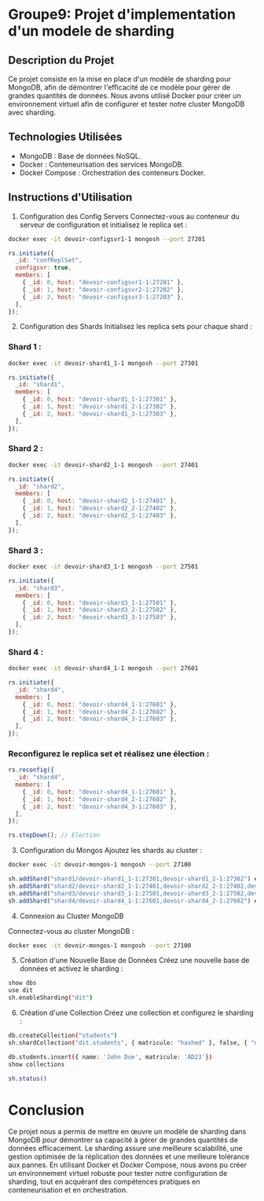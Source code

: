# Groupe9: Projet d'implementation d'un modele de sharding

## Description du Projet

Ce projet consiste en la mise en place d'un modèle de sharding pour MongoDB, afin de démontrer l'efficacité de ce modèle pour gérer de grandes quantités de données. Nous avons utilisé Docker pour créer un environnement virtuel afin de configurer et tester notre cluster MongoDB avec sharding.

## Technologies Utilisées

- MongoDB : Base de données NoSQL.
- Docker : Conteneurisation des services MongoDB.
- Docker Compose : Orchestration des conteneurs Docker.

## Instructions d'Utilisation

1. Configuration des Config Servers
   Connectez-vous au conteneur du serveur de configuration et initialisez le replica set :

```bash
docker exec -it devoir-configsvr1-1 mongosh --port 27201
```

```javascript
rs.initiate({
  _id: "confReplSet",
  configsvr: true,
  members: [
    { _id: 0, host: "devoir-configsvr1-1:27201" },
    { _id: 1, host: "devoir-configsvr2-1:27202" },
    { _id: 2, host: "devoir-configsvr3-1:27203" },
  ],
});
```

2. Configuration des Shards
   Initialisez les replica sets pour chaque shard :

### Shard 1 :

```bash
docker exec -it devoir-shard1_1-1 mongosh --port 27301
```

```javascript
rs.initiate({
  _id: "shard1",
  members: [
    { _id: 0, host: "devoir-shard1_1-1:27301" },
    { _id: 1, host: "devoir-shard1_2-1:27302" },
    { _id: 2, host: "devoir-shard1_3-1:27303" },
  ],
});
```

### Shard 2 :

```bash
docker exec -it devoir-shard2_1-1 mongosh --port 27401
```

```javascript
rs.initiate({
  _id: "shard2",
  members: [
    { _id: 0, host: "devoir-shard2_1-1:27401" },
    { _id: 1, host: "devoir-shard2_2-1:27402" },
    { _id: 2, host: "devoir-shard2_3-1:27403" },
  ],
});
```

### Shard 3 :

```bash
docker exec -it devoir-shard3_1-1 mongosh --port 27501
```

```javascript
rs.initiate({
  _id: "shard3",
  members: [
    { _id: 0, host: "devoir-shard3_1-1:27501" },
    { _id: 1, host: "devoir-shard3_2-1:27502" },
    { _id: 2, host: "devoir-shard3_3-1:27503" },
  ],
});
```

### Shard 4 :

```bash
docker exec -it devoir-shard4_1-1 mongosh --port 27601
```

```javascript
rs.initiate({
  _id: "shard4",
  members: [
    { _id: 0, host: "devoir-shard4_1-1:27601" },
    { _id: 1, host: "devoir-shard4_2-1:27602" },
    { _id: 2, host: "devoir-shard4_3-1:27603" },
  ],
});
```

### Reconfigurez le replica set et réalisez une élection :

```javascript
rs.reconfig({
  _id: "shard4",
  members: [
    { _id: 0, host: "devoir-shard4_1-1:27601" },
    { _id: 1, host: "devoir-shard4_2-1:27602" },
    { _id: 2, host: "devoir-shard4_3-1:27603" },
  ],
});
```

```javascript
rs.stepDown(); // Election
```

3. Configuration du Mongos
   Ajoutez les shards au cluster :

```bash
docker exec -it devoir-mongos-1 mongosh --port 27100
```

```javascript
sh.addShard("shard1/devoir-shard1_1-1:27301,devoir-shard1_2-1:27302") # deux instances participent
sh.addShard("shard2/devoir-shard2_1-1:27401,devoir-shard2_2-1:27402,devoir-shard2_3-1:27403")
sh.addShard("shard3/devoir-shard3_1-1:27501,devoir-shard3_2-1:27502,devoir-shard3_3-1:27503")
sh.addShard("shard4/devoir-shard4_1-1:27601,devoir-shard4_2-1:27602") # deux instances participent
```

4. Connexion au Cluster MongoDB

Connectez-vous au cluster MongoDB :

```bash
docker exec -it devoir-mongos-1 mongosh --port 27100
```

5. Création d'une Nouvelle Base de Données
   Créez une nouvelle base de données et activez le sharding :

```bash
show dbs
use dit
sh.enableSharding("dit")
```

6. Création d'une Collection
   Créez une collection et configurez le sharding :

```bash
db.createCollection("students")
sh.shardCollection("dit.students", { matricule: "hashed" }, false, { "numInitialChunks": 1, "chunkSize": 10 })

db.students.insert({ name: 'John Doe', matricule: 'AD23'})
show collections

sh.status()
```

# Conclusion

Ce projet nous a permis de mettre en œuvre un modèle de sharding dans MongoDB pour démontrer sa capacité à gérer de grandes quantités de données efficacement. Le sharding assure une meilleure scalabilité, une gestion optimisée de la réplication des données et une meilleure tolérance aux pannes. En utilisant Docker et Docker Compose, nous avons pu créer un environnement virtuel robuste pour tester notre configuration de sharding, tout en acquérant des compétences pratiques en conteneurisation et en orchestration.
